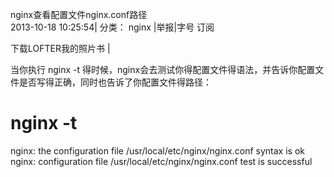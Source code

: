 nginx查看配置文件nginx.conf路径  
2013-10-18 10:25:54|  分类： nginx |举报|字号 订阅
    




  下载LOFTER我的照片书  |


当你执行 nginx -t 得时候，nginx会去测试你得配置文件得语法，并告诉你配置文件是否写得正确，同时也告诉了你配置文件得路径：
# nginx -t
nginx: the configuration file /usr/local/etc/nginx/nginx.conf syntax is ok
nginx: configuration file /usr/local/etc/nginx/nginx.conf test is successful